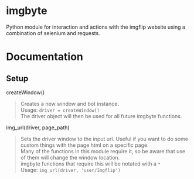 # imgbyte
Python module for interaction and actions with the imgflip website using a combination of selenium and requests.

# Documentation
## Setup
createWindow()
> Creates a new window and bot instance.<br/>
> Usage:
``` driver = createWindow() ```<br/>
> The driver object will then be used for all future imgbyte functions.<br/>

img_url(driver, page_path)
> Sets the driver window to the input url. Useful if you want to do some custom things with the page html on a specific page. <br/>
> Many of the functions in this module require it, so be aware that use of them will change the window location. <br/>
> imgbyte functions that require this will be notated with a ``` * ```<br/>
> Usage: ``` img_url(driver, 'user/Imgflip') ```
